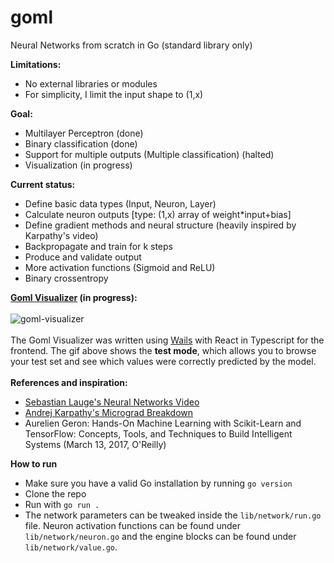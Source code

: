 # goml
Neural Networks from scratch in Go (standard library only)

<b>Limitations: </b>
- No external libraries or modules
- For simplicity, I limit the input shape to (1,x)

<b>Goal: </b>
- Multilayer Perceptron (done)
- Binary classification (done)
- Support for multiple outputs (Multiple classification) (halted)
- Visualization (in progress)
</body>

<b>Current status:</b>
- Define basic data types (Input, Neuron, Layer)
- Calculate neuron outputs [type: (1,x) array of weight*input+bias]
- Define gradient methods and neural structure (heavily inspired by Karpathy's video)
- Backpropagate and train for k steps
- Produce and validate output
- More activation functions (Sigmoid and ReLU)
- Binary crossentropy

<b>[Goml Visualizer](https://github.com/vtech6/goml-visualizer) (in progress): </b><br><br>
![goml-visualizer](https://github.com/vtech6/goml-visualizer/blob/main/testVisualizer.gif) <br><br>
The Goml Visualizer was written using [Wails](https://wails.io) with React in Typescript for the frontend. The gif above shows the <b>test mode</b>, which allows you to browse your test set and see which values were correctly predicted by the model.<br><br>
<b>References and inspiration:</b>
- [Sebastian Lauge's Neural Networks Video](https://www.youtube.com/watch?v=hfMk-kjRv4c)
- [Andrej Karpathy's Micrograd Breakdown](https://www.youtube.com/watch?v=VMj-3S1tku0)
- Aurelien Geron: Hands-On Machine Learning with Scikit-Learn and TensorFlow: Concepts, Tools, and Techniques to Build Intelligent Systems (March 13, 2017, O'Reilly)

<b>How to run</b>
- Make sure you have a valid Go installation by running `go version`
- Clone the repo
- Run with `go run .`
- The network parameters can be tweaked inside the `lib/network/run.go` file. Neuron activation functions can be found under `lib/network/neuron.go` and the engine blocks can be found under `lib/network/value.go`.
